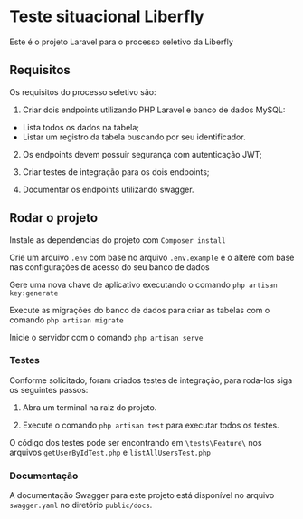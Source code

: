 # Teste situacional Liberfly

Este é o projeto Laravel para o processo seletivo da Liberfly

## Requisitos
Os requisitos do processo seletivo são:
1. Criar dois endpoints utilizando PHP Laravel e banco de dados MySQL:
- Lista todos os dados na tabela;
- Listar um registro da tabela buscando por seu identificador.
2. Os endpoints devem possuir segurança com autenticação JWT;

3. Criar testes de integração para os dois endpoints;

4. Documentar os endpoints utilizando swagger.

## Rodar o projeto

Instale as dependencias do projeto com `Composer install`

Crie um arquivo `.env` com base no arquivo `.env.example` e o altere com base nas configurações de acesso do seu banco de dados

Gere uma nova chave de aplicativo executando o comando `php artisan key:generate`

Execute as migrações do banco de dados para criar as tabelas com o comando `php artisan migrate`

Inicie o servidor com o comando `php artisan serve`
### Testes

Conforme solicitado, foram criados testes de integração, para roda-los siga os seguintes passos:

1. Abra um terminal na raiz do projeto.

2. Execute o comando `php artisan test` para executar todos os testes.

O código dos testes pode ser encontrando em `\tests\Feature\` nos arquivos `getUserByIdTest.php` e `listAllUsersTest.php`
### Documentação

A documentação Swagger para este projeto está disponível no arquivo `swagger.yaml` no diretório `public/docs`.


